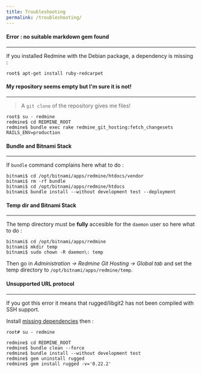 ```yaml
---
title: Troubleshooting
permalink: /troubleshooting/
---
```



#### Error : no suitable markdown gem found
***

If you installed Redmine with the Debian package, a dependency is missing :

    root$ apt-get install ruby-redcarpet


#### My repository seems empty but I'm sure it is not!
***

> A ```git clone``` of the repository gives me files!

    root$ su - redmine
    redmine$ cd REDMINE_ROOT
    redmine$ bundle exec rake redmine_git_hosting:fetch_changesets RAILS_ENV=production


#### Bundle and Bitnami Stack
***

If ```bundle``` command complains here what to do :

    bitnami$ cd /opt/bitnami/apps/redmine/htdocs/vendor
    bitnami$ rm -rf bundle
    bitnami$ cd /opt/bitnami/apps/redmine/htdocs
    bitnami$ bundle install --without development test --deployment


#### Temp dir and Bitnami Stack
***

The temp directory must be **fully** accesible for the ```daemon``` user so here what to do :

    bitnami$ cd /opt/bitnami/apps/redmine
    bitnami$ mkdir temp
    bitnami$ sudo chown -R daemon\: temp

Then go in *Administration -> Redmine Git Hosting -> Global tab* and set the temp directory to ```/opt/bitnami/apps/redmine/temp```.


#### Unsupported URL protocol
***

If you got this error it means that rugged/libgit2 has not been compiled with SSH support.

Install [missing dependencies](http://redmine-git-hosting.io/get_started/#step-1-install-dependencies) then :

    root# su - redmine

    redmine$ cd REDMINE_ROOT
    redmine$ bundle clean --force
    redmine$ bundle install --without development test
    redmine$ gem uninstall rugged
    redmine$ gem install rugged -v='0.22.2'
